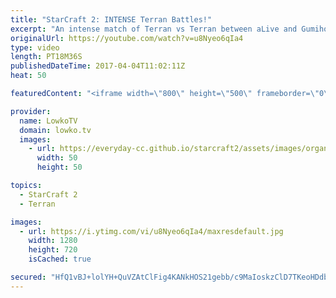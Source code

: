 ```yaml
---
title: "StarCraft 2: INTENSE Terran Battles!"
excerpt: "An intense match of Terran vs Terran between aLive and Gumiho. Subscribe for more videos: http://lowko.tv/youtube Stealth Assassins: https://goo.gl/Le7PJ3  In this match of Terran vs Terran we see quite the variety of build orders. One player focuses on a more macro focused strategy, where as the other"
originalUrl: https://youtube.com/watch?v=u8Nyeo6qIa4
type: video
length: PT18M36S
publishedDateTime: 2017-04-04T11:02:11Z
heat: 50

featuredContent: "<iframe width=\"800\" height=\"500\" frameborder=\"0\" src=\"https://www.youtube.com/embed/u8Nyeo6qIa4\" allow=\"accelerometer; autoplay; encrypted-media; gyroscope; picture-in-picture\" allowfullscreen></iframe>"

provider:
  name: LowkoTV
  domain: lowko.tv
  images:
    - url: https://everyday-cc.github.io/starcraft2/assets/images/organizations/lowko.tv-50x50.jpg
      width: 50
      height: 50

topics:
  - StarCraft 2
  - Terran

images:
  - url: https://i.ytimg.com/vi/u8Nyeo6qIa4/maxresdefault.jpg
    width: 1280
    height: 720
    isCached: true

secured: "HfQ1vBJ+lolYH+QuVZAtClFig4KANkHOS21gebb/c9MaIoskzClD7TKeoHDdbM03fok+rG9sdxSyTQ/dWWOVKickcnz+0YMM1LhNi8h4zf7zBHgVaCeLS/WKGVIYz6vk1THlSHzn4i19slOceyjQppHIzbOtEy4qG2p6jVX8C33B+6vCtw7SffXLdsmVeXEYODzKGzUmBT8SmUAOYLqQ1nwhAuYbdyQDokLwZK3+btwLu8ZWFEuoLznv9CIa1Ds2W25fhWcZ+W/eJMwuOnPiFo1QoSbhTPSvg4DUnOs7FbtYLsJoDyy/wxAsq/THwUsA5S74WwZXQlYQ+WGG3kqPD55EGHwmVZtAKcyz+iO//ZfnY6sR2Ns3G/sc5nUcBa/sYdCDDrCt9uQe7bg1C9WjFK7DNpRbJRr5MqJRmrPskcE=;HQR1u8ByKECIpBqj4QCnfw=="
---
```


